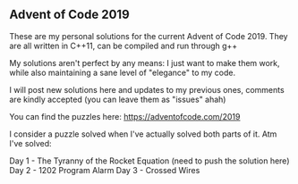 ## Advent of Code 2019

These are my personal solutions for the current Advent of Code 2019. They are all written in C++11, can be compiled and run through g++

My solutions aren't perfect by any means: I just want to make them work, while also maintaining a sane level of "elegance" to my code.

I will post new solutions here and updates to my previous ones, comments are kindly accepted (you can leave them as "issues" ahah)	

You can find the puzzles here: https://adventofcode.com/2019

I consider a puzzle solved when I've actually solved both parts of it. Atm I've solved:

Day 1 - The Tyranny of the Rocket Equation (need to push the solution here)
Day 2 - 1202 Program Alarm
Day 3 - Crossed Wires